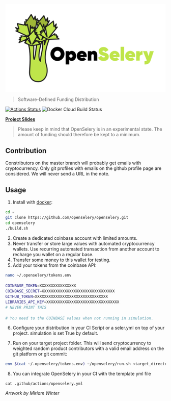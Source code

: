 <img align="middle" src="./docs/design/OpenSelery-04.svg" width="512">     

> Software-Defined Funding Distribution

[![Actions Status](https://github.com/protontypes/openselery/workflows/openselery/badge.svg)](https://github.com/protontypes/openselery/actions)
![Docker Cloud Build Status](https://img.shields.io/docker/cloud/build/openselery/openselery)

__[Project Slides](http://protontypes.eu:1313/)__
> Please keep in mind that OpenSelery is in an experimental state. The amount of funding should therefore be kept to a minimum.

## Contribution
Constributors on the master branch will probably get emails with cryptocurrency. Only git profiles with emails on the github profile page are considered. We will never send a URL in the note.

## Usage
1. Install with [docker](https://docs.docker.com/install/linux/docker-ce/ubuntu/):

```bash
cd ~
git clone https://github.com/openselery/openselery.git
cd openselery
./build.sh
```

2. Create a dedicated coinbase account with limited amounts. 
3. Never transfer or store large values with automated cryptocurrency wallets. Use recurring automated transaction from another account to recharge you wallet on a regular base. 
4. Transfer some money to this wallet for testing.  
5. Add your tokens from the coinbase API:      

```bash
nano ~/.openselery/tokens.env

COINBASE_TOKEN=XXXXXXXXXXXXXXXX
COINBASE_SECRET=XXXXXXXXXXXXXXXXXXXXXXXXXXXXXXXX
GITHUB_TOKEN=XXXXXXXXXXXXXXXXXXXXXXXXXXXXXXXX
LIBRARIES_API_KEY=XXXXXXXXXXXXXXXXXXXXXXXXXXXXXXXX
# NEVER PRINT THIS

# You need to the COINBASE values when not running in simulation.
```

6. Configure your distribution in your CI Script or a seler.yml on top of your project. simulation is set True by default. 


7. Run on your target project folder. This will send cryptocurrency to weighted random product contributors with a valid email address on the git platform or git commit:    

```bash
env $(cat ~/.openselery/tokens.env) ~/openselery/run.sh <target_directory>
```
8. You can integrate OpenSelery in your CI with the template yml file 
```
cat .github/actions/openselery.yml 
```

*Artwork by Miriam Winter*
